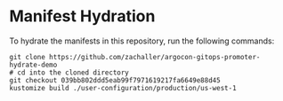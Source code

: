 # Manifest Hydration

To hydrate the manifests in this repository, run the following commands:

```shell
git clone https://github.com/zachaller/argocon-gitops-promoter-hydrate-demo
# cd into the cloned directory
git checkout 039bb802ddd5eab99f7971619217fa6649e88d45
kustomize build ./user-configuration/production/us-west-1
```

